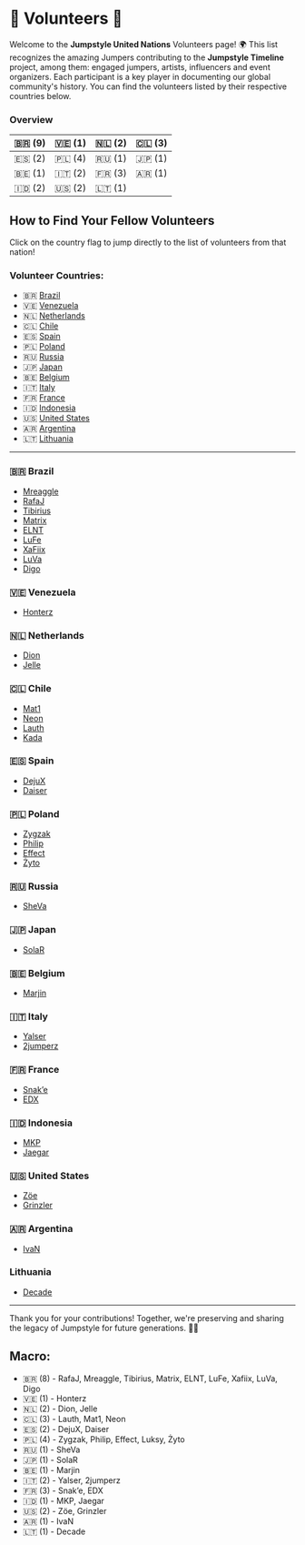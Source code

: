 # 🤝 Volunteers 🌱

Welcome to the **Jumpstyle United Nations** Volunteers page! 🌍 This list recognizes the amazing Jumpers contributing to the **Jumpstyle Timeline** project, among them: engaged jumpers, artists, influencers and event organizers. Each participant is a key player in documenting our global community's history. You can find the volunteers listed by their respective countries below.

### Overview

| 🇧🇷 (9) | 🇻🇪 (1) | 🇳🇱 (2) | 🇨🇱 (3) |
|--------|---------|---------|---------|
| 🇪🇸 (2) | 🇵🇱 (4) | 🇷🇺 (1) | 🇯🇵 (1) |
| 🇧🇪 (1) | 🇮🇹 (2) | 🇫🇷 (3) | 🇦🇷 (1) |
| 🇮🇩 (2) | 🇺🇸 (2) | 🇱🇹 (1) |         |

## How to Find Your Fellow Volunteers

Click on the country flag to jump directly to the list of volunteers from that nation!

### Volunteer Countries:

- 🇧🇷 [Brazil](#brazil)
- 🇻🇪 [Venezuela](#venezuela)
- 🇳🇱 [Netherlands](#netherlands)
- 🇨🇱 [Chile](#chile)
- 🇪🇸 [Spain](#spain)
- 🇵🇱 [Poland](#poland)
- 🇷🇺 [Russia](#russia)
- 🇯🇵 [Japan](#japan)
- 🇧🇪 [Belgium](#belgium)
- 🇮🇹 [Italy](#italy)
- 🇫🇷 [France](#france)
- 🇮🇩 [Indonesia](#indonesia)
- 🇺🇸 [United States](#united-states)
- 🇦🇷 [Argentina](#argentina)
- 🇱🇹 [Lithuania](#lithuania)
---

### 🇧🇷 Brazil

- [Mreaggle](https://youtube.com/shorts/rQW9X90GosE?si=j62eVnemRA1Tomqi)
- [RafaJ](https://www.youtube.com/watch?v=MykKtcy86h0)
- [Tibirius](https://www.tiktok.com/@tibitoker)
- [Matrix](https://www.youtube.com/watch?v=UEsnPlV6BK0)
- [ELNT](https://www.youtube.com/watch?v=pfekimxGpJI)
- [LuFe](https://www.tiktok.com/@lufefbs)
- [XaFiix](https://www.youtube.com/watch?v=24a0M-mvaJk)
- [LuVa](https://www.youtube.com/watch?v=vQ3dJW-b61U)
- [Digo](https://www.tiktok.com/@digo3492_)

### 🇻🇪 Venezuela

- [Honterz](https://www.youtube.com/watch?v=QDzlQnJdQZ0)

### 🇳🇱 Netherlands

- [Dion](https://www.youtube.com/watch?v=VFVM0Y0X9Hg)
- [Jelle](https://www.youtube.com/watch?v=bt8yiCr8rYA)

### 🇨🇱 Chile

- [Mat1](https://www.youtube.com/watch?v=_bKchyMV1Jk)
- [Neon](https://www.youtube.com/watch?v=SvcU5TYQ0rE)
- [Lauth](https://www.youtube.com/watch?v=SFzQ39aGNgQ)
- [Kada](https://www.youtube.com/watch?v=1_Z3f4ZFfxQ)


### 🇪🇸 Spain

- [DejuX](https://www.youtube.com/watch?v=jPVgsIIdS74)
- [Daiser](https://www.youtube.com/watch?v=m-cVISRWK5Y)

### 🇵🇱 Poland

- [Zygzak](https://www.youtube.com/watch?v=4bTkK6e9UWw)
- [Philip](https://www.youtube.com/watch?v=PN_u9Yuwiuw)
- [Effect](https://www.youtube.com/watch?v=smAqN_S9-4g)
- [Żyto](https://www.youtube.com/watch?v=wk1Tl1nGswg)

### 🇷🇺 Russia

- [SheVa](https://www.youtube.com/watch?v=qS9-_yTgQQA)

### 🇯🇵 Japan

- [SolaR](https://www.youtube.com/watch?v=N7gq0IPX7X8)

### 🇧🇪 Belgium

- [Marjin](https://www.youtube.com/watch?v=NEPB82CmrKc)

### 🇮🇹 Italy

- [Yalser](https://www.youtube.com/watch?v=hJJ0aRSNXdY)
- [2jumperz](https://www.youtube.com/watch?v=bHNFVX0OcG4)

### 🇫🇷 France

- [Snak’e](https://www.youtube.com/watch?v=LeOlwyupC7s)
- [EDX](https://www.youtube.com/watch?v=fxVIcp4OpeQ)

### 🇮🇩 Indonesia

- [MKP](https://www.youtube.com/watch?v=3jJh3cZB3Xk)
- [Jaegar](https://www.youtube.com/watch?v=n7lZ06jKFYU)

### 🇺🇸 United States

- [Zöe](https://www.youtube.com/watch?v=dODSFjRBjPw)
- [Grinzler](https://www.youtube.com/watch?v=w53EWqLCERI)

### 🇦🇷 Argentina

- [IvaN](https://www.youtube.com/watch?v=p6JSrUMydo8)

### Lithuania

- [Decade](#)

---

Thank you for your contributions! Together, we're preserving and sharing the legacy of Jumpstyle for future generations. 💪✨

## Macro:

- 🇧🇷 (8) - RafaJ, Mreaggle, Tibirius, Matrix, ELNT, LuFe, Xafiix, LuVa, Digo
- 🇻🇪 (1) - Honterz
- 🇳🇱 (2) - Dion, Jelle
- 🇨🇱 (3) - Lauth, Mat1, Neon
- 🇪🇸 (2) - DejuX, Daiser
- 🇵🇱 (4) - Zygzak, Philip, Effect, Luksy, Żyto
- 🇷🇺 (1) - SheVa
- 🇯🇵 (1) - SolaR
- 🇧🇪 (1) - Marjin
- 🇮🇹 (2) - Yalser, 2jumperz
- 🇫🇷 (3) - Snak’e, EDX
- 🇮🇩 (1) - MKP, Jaegar
- 🇺🇸 (2) - Zöe, Grinzler
- 🇦🇷 (1) - IvaN
- 🇱🇹 (1) - Decade
